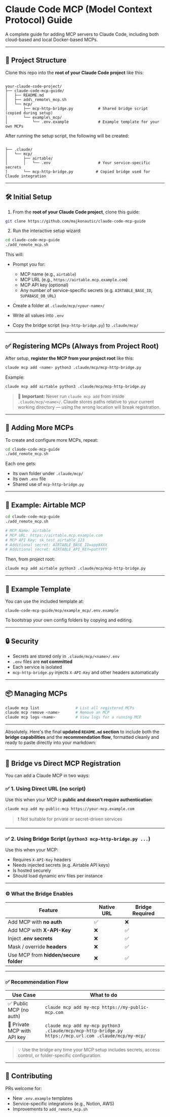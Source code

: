 
# Claude Code MCP (Model Context Protocol) Guide

A complete guide for adding MCP servers to Claude Code, including both cloud-based and local Docker-based MCPs.

---

## 📁 Project Structure

Clone this repo into the **root of your Claude Code project** like this:

```

your-claude-code-project/
├── claude-code-mcp-guide/
│   ├── README.md
│   ├── add\_remote\_mcp.sh
│   └── mcp/
│       ├── mcp-http-bridge.py           # Shared bridge script (copied during setup)
│       └── example\_mcp/
│           └── .env.example             # Example template for your own MCPs

```

After running the setup script, the following will be created:

```

├── .claude/
│   └── mcp/
│       ├── airtable/
│       │   └── .env                     # Your service-specific secrets
│       └── mcp-http-bridge.py          # Copied bridge used for Claude integration

````

---

## 🛠️ Initial Setup

1. From the **root of your Claude Code project**, clone this guide:

```bash
git clone https://github.com/majkonautic/claude-code-mcp-guide
````

2. Run the interactive setup wizard:

```bash
cd claude-code-mcp-guide
./add_remote_mcp.sh
```

This will:

* Prompt you for:

  * MCP name (e.g., `airtable`)
  * MCP URL (e.g., `https://airtable.mcp.example.com`)
  * MCP API key (optional)
  * Any number of service-specific secrets (e.g. `AIRTABLE_BASE_ID`, `SUPABASE_DB_URL`)
* Create a folder at `.claude/mcp/<your-name>/`
* Write all values into `.env`
* Copy the bridge script (`mcp-http-bridge.py`) to `.claude/mcp/`

---

## ✅ Registering MCPs (Always from Project Root)

After setup, **register the MCP from your project root** like this:

```bash
claude mcp add <name> python3 .claude/mcp/mcp-http-bridge.py
```

Example:

```bash
claude mcp add airtable python3 .claude/mcp/mcp-http-bridge.py
```

> 🛑 **Important:** Never run `claude mcp add` from inside `.claude/mcp/<name>/`.
> Claude stores paths relative to your current working directory — using the wrong location will break registration.

---

## 🔁 Adding More MCPs

To create and configure more MCPs, repeat:

```bash
cd claude-code-mcp-guide
./add_remote_mcp.sh
```

Each one gets:

* Its own folder under `.claude/mcp/`
* Its own `.env` file
* Shared use of `mcp-http-bridge.py`

---

## 📄 Example: Airtable MCP

```bash
cd claude-code-mcp-guide
./add_remote_mcp.sh

# MCP Name: airtable
# MCP URL: https://airtable.mcp.example.com
# MCP API Key: sk_test_airtable_123
# Additional secret: AIRTABLE_BASE_ID=appXXXX
# Additional secret: AIRTABLE_API_KEY=patYYYY
```

Then, from project root:

```bash
claude mcp add airtable python3 .claude/mcp/mcp-http-bridge.py
```

---

## 🧪 Example Template

You can use the included template at:

```
claude-code-mcp-guide/mcp/example_mcp/.env.example
```

To bootstrap your own config folders by copying and editing.

---

## 🔒 Security

* Secrets are stored only in `.claude/mcp/<name>/.env`
* `.env` files are **not committed**
* Each service is isolated
* `mcp-http-bridge.py` injects `X-API-Key` and other headers automatically

---

## 📦 Managing MCPs

```bash
claude mcp list                # List all registered MCPs
claude mcp remove <name>       # Remove an MCP
claude mcp logs <name>         # View logs for a running MCP
```

---

Absolutely. Here's the final **updated `README.md` section** to include both the **bridge capabilities** and the **recommendation flow**, formatted cleanly and ready to paste directly into your markdown:

---

## 🔄 Bridge vs Direct MCP Registration

You can add a Claude MCP in two ways:

### ✅ 1. Using **Direct URL** (no script)

Use this when your MCP is **public and doesn't require authentication**:

```bash
claude mcp add my-public-mcp https://your-mcp.example.com
```

> ❗ Not suitable for private or secret-driven services

---

### ✅ 2. Using **Bridge Script** (`python3 mcp-http-bridge.py ...`)

Use this when your MCP:

* Requires `X-API-Key` headers
* Needs injected secrets (e.g. Airtable API keys)
* Is hosted securely
* Should load dynamic env files per instance

---

### ⚙️ What the Bridge Enables

| Feature                               | Native URL | Bridge Required |
| ------------------------------------- | ---------- | --------------- |
| Add MCP with **no auth**              | ✅          | ❌               |
| Add MCP with **X-API-Key**            | ❌          | ✅               |
| Inject **.env secrets**               | ❌          | ✅               |
| Mask / override **headers**           | ❌          | ✅               |
| Use MCP from **hidden/secure folder** | ❌          | ✅               |

---

### ✅ Recommendation Flow

| Use Case                    | What to do                                                                                             |
| --------------------------- | ------------------------------------------------------------------------------------------------------ |
| ✅ Public MCP (no auth)      | `claude mcp add my-mcp https://my-public-mcp.com`                                                      |
| 🔐 Private MCP with API key | `claude mcp add my-mcp python3 .claude/mcp/mcp-http-bridge.py https://mcp.url.com .claude/mcp/my-mcp/` |

> 💡 Use the bridge any time your MCP setup includes secrets, access control, or folder-specific configuration.

---


## 🤝 Contributing

PRs welcome for:

* New `.env.example` templates
* Service-specific integrations (e.g., Notion, AWS)
* Improvements to `add_remote_mcp.sh`

